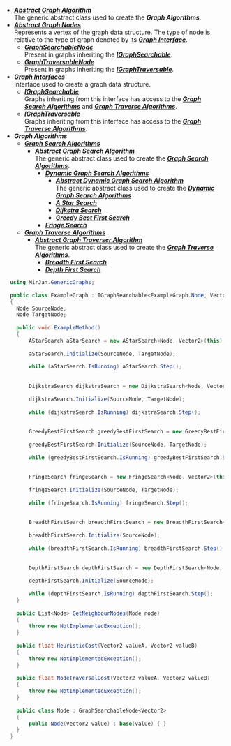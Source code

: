 - [***Abstract Graph Algorithm***](CSharpProjectUnity/Assets/_src/_src%20C%23/Generic%20Graphs/Abstract%20Graph%20Algorithm)
      <br>The generic abstract class used to create the ***Graph Algorithms***.
- [***Abstract Graph Nodes***](CSharpProjectUnity/Assets/_src/_src%20C%23/Generic%20Graphs/Abstract%20Graph%20Nodes)
<br>Represents a vertex of the graph data structure. The type of node is relative to the type of graph denoted by its [***Graph Interface***](CSharpProjectUnity/Assets/_src/_src%20C%23/Generic%20Graphs/Graph%20Interfaces).
  - [***GraphSearchableNode***](CSharpProjectUnity/Assets/_src/_src%20C%23/Generic%20Graphs/Abstract%20Graph%20Nodes/GraphSearchableNode.cs)
      <br> Present in graphs inheriting the [***IGraphSearchable***](CSharpProjectUnity/Assets/_src/_src%20C%23/Generic%20Graphs/Graph%20Interfaces/IGraphSearchable.cs).
  - [***GraphTraversableNode***](CSharpProjectUnity/Assets/_src/_src%20C%23/Generic%20Graphs/Abstract%20Graph%20Nodes/GraphTraversableNode.cs)
    <br> Present in graphs inheriting the [***IGraphTraversable***](CSharpProjectUnity/Assets/_src/_src%20C%23/Generic%20Graphs/Graph%20Interfaces/IGraphTraversable.cs).
- [***Graph Interfaces***](CSharpProjectUnity/Assets/_src/_src%20C%23/Generic%20Graphs/Graph%20Interfaces)
<br> Interface used to create a graph data structure.
  - [***IGraphSearchable***](CSharpProjectUnity/Assets/_src/_src%20C%23/Generic%20Graphs/Graph%20Interfaces/IGraphSearchable.cs)
    <br> Graphs inheriting from this interface has access to the [***Graph Search Algorithms***](CSharpProjectUnity/Assets/_src/_src%20C%23/Generic%20Graphs/Graph%20Search) and [***Graph Traverse Algorithms***](CSharpProjectUnity/Assets/_src/_src%20C%23/Generic%20Graphs/Graph%20Traversal).
  - [***IGraphTraversable***](CSharpProjectUnity/Assets/_src/_src%20C%23/Generic%20Graphs/Graph%20Interfaces/IGraphTraversable.cs)
    <br> Graphs inheriting from this interface has access to the [***Graph Traverse Algorithms***](CSharpProjectUnity/Assets/_src/_src%20C%23/Generic%20Graphs/Graph%20Traversal).
- ***Graph Algorithms***
  - [***Graph Search Algorithms***](CSharpProjectUnity/Assets/_src/_src%20C%23/Generic%20Graphs/Graph%20Search)
    - [***Abstract Graph Search Algorithm***](CSharpProjectUnity/Assets/_src/_src%20C%23/Generic%20Graphs/Graph%20Search/Abstract%20Graph%20Searcher)
    <br>The generic abstract class used to create the [***Graph Search Algorithms***](CSharpProjectUnity/Assets/_src/_src%20C%23/Generic%20Graphs/Graph%20Search).
      - [***Dynamic Graph Search Algorithms***](CSharpProjectUnity/Assets/_src/_src%20C%23/Generic%20Graphs/Graph%20Search/Dynamic%20Graph%20Searcher%20Algorithms)
        - [***Abstract Dynamic Graph Search Algorithm***](CSharpProjectUnity/Assets/_src/_src%20C%23/Generic%20Graphs/Graph%20Search/Dynamic%20Graph%20Searcher%20Algorithms/Abstract%20Dynamic%20Graph%20Searcher)
        <br>The generic abstract class used to create the [***Dynamic Graph Search Algorithms***](CSharpProjectUnity/Assets/_src/_src%20C%23/Generic%20Graphs/Graph%20Search/Dynamic%20Graph%20Searcher%20Algorithms)
        - [***A Star Search***](CSharpProjectUnity/Assets/_src/_src%20C%23/Generic%20Graphs/Graph%20Search/Dynamic%20Graph%20Searcher%20Algorithms/AStarSearch.cs)
        - [***Dijkstra Search***](CSharpProjectUnity/Assets/_src/_src%20C%23/Generic%20Graphs/Graph%20Search/Dynamic%20Graph%20Searcher%20Algorithms/DijkstraSearch.cs)
        - [***Greedy Best First Search***](CSharpProjectUnity/Assets/_src/_src%20C%23/Generic%20Graphs/Graph%20Search/Dynamic%20Graph%20Searcher%20Algorithms/GreedyBestFirstSearch.cs)
      - [***Fringe Search***](CSharpProjectUnity/Assets/_src/_src%20C%23/Generic%20Graphs/Graph%20Search/FringeSearch.cs)
  - [***Graph Traverse Algorithms***](C-Work/tree/main/CSharpProjectUnity/Assets/_src/_src%20C%23/Generic%20Graphs/Graph%20Traversal)
    - [***Abstract Graph Traverser Algorithm***](CSharpProjectUnity/Assets/_src/_src%20C%23/Generic%20Graphs/Graph%20Traversal/Abstract%20Graph%20Traverser)
    <br>The generic abstract class used to create the [***Graph Traverse Algorithms***](C-Work/tree/main/CSharpProjectUnity/Assets/_src/_src%20C%23/Generic%20Graphs/Graph%20Traversal).
      - [***Breadth First Search***](CSharpProjectUnity/Assets/_src/_src%20C%23/Generic%20Graphs/Graph%20Traversal/BreadthFirstSearch.cs)
      - [***Depth First Search***](CSharpProjectUnity/Assets/_src/_src%20C%23/Generic%20Graphs/Graph%20Traversal/DepthFirstSearch.cs)
```cs
  using MirJan.GenericGraphs;
  
  public class ExampleGraph : IGraphSearchable<ExampleGraph.Node, Vector2>
  {
    Node SourceNode;
    Node TargetNode;
    
    public void ExampleMethod()
    {
        AStarSearch aStarSearch = new AStarSearch<Node, Vector2>(this);
        
        aStarSearch.Initialize(SourceNode, TargetNode);
        
        while (aStarSearch.IsRunning) aStarSearch.Step();
        
        
        DijkstraSearch dijkstraSearch = new DijkstraSearch<Node, Vector2>(this);
        
        dijkstraSearch.Initialize(SourceNode, TargetNode);
        
        while (dijkstraSearch.IsRunning) dijkstraSearch.Step();
        
        
        GreedyBestFirstSearch greedyBestFirstSearch = new GreedyBestFirstSearch<Node, Vector2>(this);
        
        greedyBestFirstSearch.Initialize(SourceNode, TargetNode);
        
        while (greedyBestFirstSearch.IsRunning) greedyBestFirstSearch.Step();
        
        
        FringeSearch fringeSearch = new FringeSearch<Node, Vector2>(this);
        
        fringeSearch.Initialize(SourceNode, TargetNode);
        
        while (fringeSearch.IsRunning) fringeSearch.Step();
        
        
        BreadthFirstSearch breadthFirstSearch = new BreadthFirstSearch<Node, Vector2>(this);
        
        breadthFirstSearch.Initialize(SourceNode);
        
        while (breadthFirstSearch.IsRunning) breadthFirstSearch.Step();
        
        
        DepthFirstSearch depthFirstSearch = new DepthFirstSearch<Node, Vector2>(this);
        
        depthFirstSearch.Initialize(SourceNode);
        
        while (depthFirstSearch.IsRunning) depthFirstSearch.Step();
    }
    
    public List<Node> GetNeighbourNodes(Node node)
    {
        throw new NotImplementedException(); 
    }
    
    public float HeuristicCost(Vector2 valueA, Vector2 valueB)
    {
        throw new NotImplementedException();
    }
    
    public float NodeTraversalCost(Vector2 valueA, Vector2 valueB)
    {
        throw new NotImplementedException();
    }
    
    public class Node : GraphSearchableNode<Vector2>
    {
        public Node(Vector2 value) : base(value) { }
    }
  }
  ```
